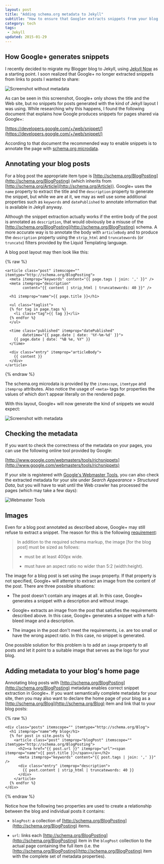 ```yaml
---
layout: post
title: "Adding schema.org metadata to Jekyll"
subtitle: "How to ensure that Google+ extracts snippets from your blog posts"
category: tech
tags:
 - Jekyll
updated: 2015-01-29
---
```


## How Google+ generates snippets

I recently decided to migrate my Blogger blog to Jekyll, using [Jekyll Now](https://github.com/barryclark/jekyll-now)
as a starting point. I soon realized that Google+ no longer extracted snippets from links to posts I wanted to share:

![Screenshot without metadata](/assets/2014-11-17-jekyll-schema-org-metadata/without-metadata.png)

As can be seen in this screenshot, Google+ only shows the title and the Web site, but no snippets for posts
generated with the kind of Jekyll layout I was using.
While researching why this happens, I found the following document that explains how Google produces
snippets for pages shared via Google+:

[https://developers.google.com/+/web/snippet/](https://developers.google.com/+/web/snippet/)

According to that document the recommended way to enable snippets is to annotate the page with
[schema.org microdata](http://schema.org/docs/gs.html).

## Annotating your blog posts

For a blog post the appropriate item type
is [http://schema.org/BlogPosting](http://schema.org/BlogPosting) (which inherits from
[http://schema.org/Article](http://schema.org/Article)).
Google+ uses the `name` property to extract the title and the `description` property to generate
the snippet, but while we are at it, we may as well use some additional properties such as
`keywords` and `datePublished` to annotate information that is available in Jekyll anyway.

Although the snippet extraction actually works if the entire body of the post is annotated as `description`,
that would obviously be a misuse of the [http://schema.org/BlogPosting](http://schema.org/BlogPosting) schema.
A more accurate way is to annotate the body with `articleBody` and to produce the `description` property
using the `strip_html` and `truncatewords` (or `truncate`) filters provided by the Liquid Templating language.

A blog post layout may then look like this:

{% raw %}
~~~ markup
<article class="post" itemscope="" itemtype="http://schema.org/BlogPosting">
  <meta itemprop="keywords" content="{{ page.tags | join: ',' }}" />
  <meta itemprop="description"
        content="{{ content | strip_html | truncatewords: 40 }}" />

  <h1 itemprop="name">{{ page.title }}</h1>

  <ul class="taglist">
  {% for tag in page.tags %}
    <li class="tag">{{ tag }}</li>
  {% endfor %}
  </ul>

  <time class="published" itemprop="datePublished"
        datetime="{{ page.date | date: '%Y-%m-%d' }}">
    {{ page.date | date: "%B %e, %Y" }}
  </time>

  <div class="entry" itemprop="articleBody">
    {{ content }}
  </div>
</article>
~~~
{% endraw %}

The schema.org microdata is provided by the `itemscope`, `itemtype` and `itemprop` attributes.
Also notice the usage of `<meta>` tags for properties the values of which don't appear literally on the rendered page.

With this layout, Google+ will now generate the kind of snippets we would expect:

![Screenshot with metadata](/assets/2014-11-17-jekyll-schema-org-metadata/with-metadata.png)

## Checking the metadata

If you want to check the correctness of the metadata on your pages, you can use the following online tool
provided by Google:

[http://www.google.com/webmasters/tools/richsnippets](http://www.google.com/webmasters/tools/richsnippets)

If your site is registered with [Google's Webmaster Tools](https://www.google.com/webmasters/tools/), you can also
check the extracted metadata for your site under *Search Appearance* > *Structured Data*, but you will have to wait until the
Web crawler has processed the pages (which may take a few days):

![Webmaster Tools](/assets/2014-11-17-jekyll-schema-org-metadata/webmaster-tools.png)

## Images

Even for a blog post annotated as described above, Google+ may still refuse to extract a snippet.
The reason for this is the following [requirement](https://developers.google.com/+/web/snippet/article-rendering):

>   In addition to the required schema markup, the image [for the blog post] must be sized as follows:
>
>   * must be at least 400px wide.
>
>   * must have an aspect ratio no wider than 5:2 (width:height).

The image for a blog post is set using the `image` property. If that property is not specified, Google+ will
attempt to extract an image from the content of the post. There are three possible situations:

* The post doesn't contain any images at all. In this case, Google+ generates a snippet with a description
  and without image.

* Google+ extracts an image from the post that satisfies the requirements described above. In this case,
  Google+ generates a snippet with a full-bleed image and a description.

* The images in the post don't meet the requirements, i.e. are too small or have the wrong aspect ratio.
  In this case, no snippet is generated.

One possible solution for this problem is to add an `image` property to all posts and let it point
to a suitable image that serves as the logo for your blog.

## Adding metadata to your blog's home page

Annotating blog posts with [http://schema.org/BlogPosting](http://schema.org/BlogPosting) metadata
enables correct snippet extraction in Google+. If you want semantically complete metadata for your site,
then you may also want to declare the home page of your blog as a [http://schema.org/Blog](http://schema.org/Blog) item
and link that to your blog posts:

{% raw %}
~~~ markup
<div class="posts" itemscope="" itemtype="http://schema.org/Blog">
  <h1 itemprop="name">My blog</h1>
  {% for post in site.posts %}
    <article class="post" itemprop="blogPost" itemscope="" itemtype="http://schema.org/BlogPosting">
      <h2><a href="{{ post.url }}" itemprop="url"><span itemprop="name">{{ post.title }}</span></a></h2>
      <meta itemprop="keywords" content="{{ post.tags | join: ',' }}" />
      <div class="entry" itemprop="description">
        {{ post.content | strip_html | truncatewords: 40 }}
      </div>
    </article>
  {% endfor %}
</div>
~~~
{% endraw %}

Notice how the following two properties are used to create a relationship between the blog and
individual posts it contains:

* `blogPost`: a collection of [http://schema.org/BlogPosting](http://schema.org/BlogPosting) items.

* `url`: links each [http://schema.org/BlogPosting](http://schema.org/BlogPosting) item in the `blogPost`
  collection to the actual page containing the full item (i.e. the [http://schema.org/BlogPosting](http://schema.org/BlogPosting)
  item with the complete set of metadata properties).

